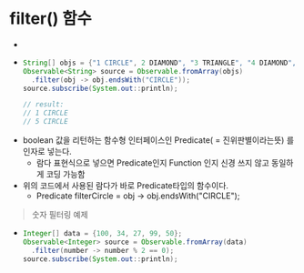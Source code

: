 filter() 함수
===
* 
* ```java
  String[] objs = {"1 CIRCLE", 2 DIAMOND", "3 TRIANGLE", "4 DIAMOND", "5 CIRCLE", "6 HEXAGON"};
  Observable<String> source = Observable.fromArray(objs)
    .filter(obj -> obj.endsWith("CIRCLE"));
  source.subscribe(System.out::println);

  // result:
  // 1 CIRCLE
  // 5 CIRCLE

* boolean 값을 리턴하는 함수형 인터페이스인 Predicate( = 진위판별이라는뜻) 를 인자로 넣는다.
  * 람다 표현식으로 넣으면 Predicate인지 Function 인지 신경 쓰지 않고 동일하게 코딩 가능함
* 위의 코드에서 사용된 람다가 바로 Predicate타입의 함수이다.
  * Predicate<String> filterCircle = obj -> obj.endsWith("CIRCLE");

> 숫자 필터링 예제
* ```java
  Integer[] data = {100, 34, 27, 99, 50};
  Observable<Integer> source = Observable.fromArray(data)
    .filter(number -> number % 2 == 0);
  source.subscribe(System.out::println);

